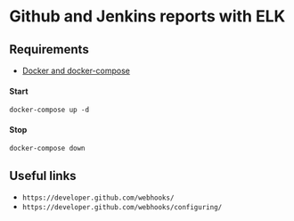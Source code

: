 # Github and Jenkins reports with ELK

## Requirements
- [Docker and docker-compose](https://docs.docker.com/get-docker/)


#### Start

`docker-compose up -d`

#### Stop

`docker-compose down`


## Useful links
- `https://developer.github.com/webhooks/`
- `https://developer.github.com/webhooks/configuring/`
